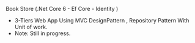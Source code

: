 Book Store (.Net Core 6 - Ef Core - Identity )
* 3-Tiers Web App Using MVC DesignPattern , Repository Pattern With Unit of work.
* Note: Still in progress.
